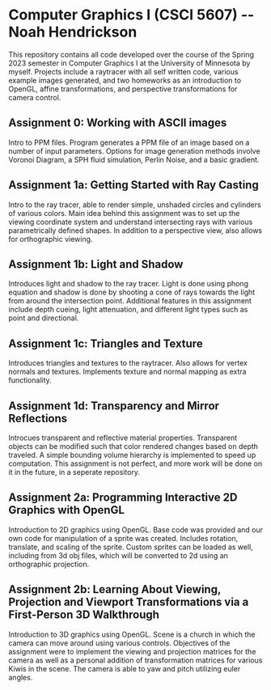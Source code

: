 # Computer Graphics I (CSCI 5607) -- Noah Hendrickson

This repository contains all code developed over the course of the Spring 2023 semester in Computer Graphics I at the University of Minnesota by myself. 
Projects include a raytracer with all self written code, various example images generated, and two homeworks as an introduction to OpenGL, affine transformations, and perspective transformations for camera control.

## Assignment 0: Working with ASCII images
Intro to PPM files. Program generates a PPM file of an image based on a number of input parameters. Options for image generation methods involve Voronoi Diagram, a SPH fluid simulation, Perlin Noise, and a basic gradient.

## Assignment 1a: Getting Started with Ray Casting
Intro to the ray tracer, able to render simple, unshaded circles and cylinders of various colors. Main idea behind this assignment was to set up the viewing coordinate system and understand intersecting rays with various parametrically defined shapes. In addition to a perspective view, also allows for orthographic viewing. 

## Assignment 1b: Light and Shadow
Introduces light and shadow to the ray tracer. Light is done using phong equation and shadow is done by shooting a cone of rays towards the light from around the intersection point. Additional features in this assignment include depth cueing, light attenuation, and different light types such as point and directional.

## Assignment 1c: Triangles and Texture
Introduces triangles and textures to the raytracer. Also allows for vertex normals and textures. Implements texture and normal mapping as extra functionality.

## Assignment 1d: Transparency and Mirror Reflections
Introcues transparent and reflective material properties. Transparent objects can be modified such that color rendered changes based on depth traveled. A simple bounding volume hierarchy is implemented to speed up computation. This assignment is not perfect, and more work will be done on it in the future, in a seperate repository.

## Assignment 2a: Programming Interactive 2D Graphics with OpenGL
Introduction to 2D graphics using OpenGL. Base code was provided and our own code for manipulation of a sprite was created. Includes rotation, translate, and scaling of the sprite. Custom sprites can be loaded as well, including from 3d obj files, which will be converted to 2d using an orthographic projection.

## Assignment 2b: Learning About Viewing, Projection and Viewport Transformations via a First-Person 3D Walkthrough
Introduction to 3D graphics using OpenGL. Scene is a church in which the camera can move around using various controls. Objectives of the assignment were to implement the viewing and projection matrices for the camera as well as a personal addition of transformation matrices for various Kiwis in the scene. The camera is able to yaw and pitch utilizing euler angles. 
